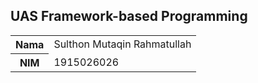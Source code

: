 ## UAS Framework-based Programming
 
<table>
  <tr>
    <th>Nama</th>
    <td>Sulthon Mutaqin Rahmatullah</td>
  </tr>
  <tr>
    <th>NIM</th>
    <td>1915026026</td>
  </tr>
</table>